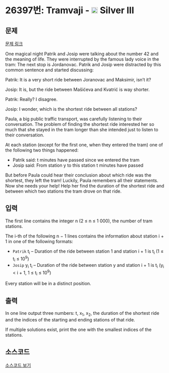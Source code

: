 # 26397번: Tramvaji - <img src="https://static.solved.ac/tier_small/8.svg" style="height:20px" /> Silver III

<!-- performance -->

<!-- 문제 제출 후 깃허브에 푸시를 했을 때 제출한 코드의 성능이 입력될 공간입니다.-->

<!-- end -->

## 문제

[문제 링크](https://boj.kr/26397)


<p>One magical night Patrik and Josip were talking about the number 42 and the meaning of life. They were interrupted by the famous lady voice in the tram: The next stop is Jordanovac. Patrik and Josip were distracted by this common sentence and started discussing:</p>

<p>Patrik: It is a very short ride between Joranovac and Maksimir, isn’t it?</p>

<p>Josip: It is, but the ride between Mašićeva and Kvatrić is way shorter.</p>

<p>Patrik: Really? I disagree.</p>

<p>Josip: I wonder, which is the shortest ride between all stations?</p>

<p>Paula, a big public traffic transport, was carefully listening to their conversation. The problem of finding the shortest ride interested her so much that she stayed in the tram longer than she intended just to listen to their conversation.</p>

<p>At each station (except for the first one, when they entered the tram) one of the following two things happened:</p>

<ul>
<li>Patrik said: t minutes have passed since we entered the tram</li>
<li>Josip said: From station y to this station t minutes have passed</li>
</ul>

<p>But before Paula could hear their conclusion about which ride was the shortest, they left the tram! Luckily, Paula remembers all their statements. Now she needs your help! Help her find the duration of the shortest ride and between which two stations the tram drove on that ride.</p>



## 입력


<p>The first line contains the integer n (2 ≤ n ≤ 1 000), the number of tram stations.</p>

<p>The i-th of the following n − 1 lines contains the information about station i + 1 in one of the following formats:</p>

<ul>
<li><code>Patrik</code> t<sub>i</sub> – Duration of the ride between station 1 and station i + 1 is t<sub>i</sub> (1 ≤ t<sub>i</sub> ≤ 10<sup>9</sup>)</li>
<li><code>Josip</code> y<sub>i</sub> t<sub>i</sub> – Duration of the ride between station y and station i + 1 is t<sub>i</sub> (y<sub>i</sub> &lt; i + 1, 1 ≤ t<sub>i</sub> ≤ 10<sup>9</sup>)</li>
</ul>

<p>Every station will be in a distinct position.</p>



## 출력


<p>In one line output three numbers: t, x<sub>1</sub>, x<sub>2</sub>, the duration of the shortest ride and the indices of the starting and ending stations of that ride.</p>

<p>If multiple solutions exist, print the one with the smallest indices of the stations.</p>



## 소스코드

[소스코드 보기](Tramvaji.cpp)